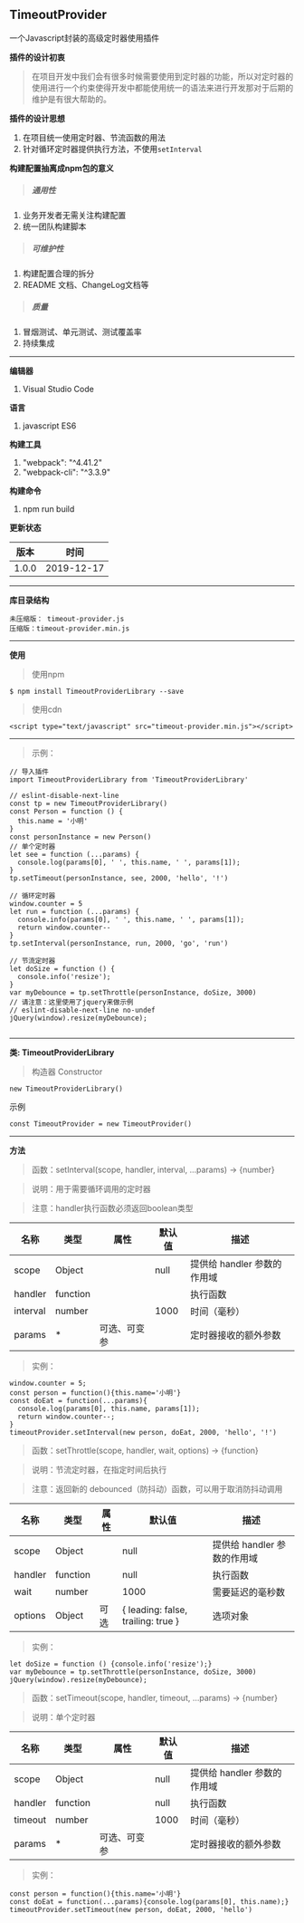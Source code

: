 ## TimeoutProvider
一个Javascript封装的高级定时器使用插件

**插件的设计初衷**
> 在项目开发中我们会有很多时候需要使用到定时器的功能，所以对定时器的使用进行一个约束使得开发中都能使用统一的语法来进行开发那对于后期的维护是有很大帮助的。


**插件的设计思想**
1. 在项目统一使用定时器、节流函数的用法
2. 针对循环定时器提供执行方法，不使用`setInterval`

**构建配置抽离成npm包的意义**
> ##### 通用性
1. 业务开发者无需关注构建配置
2. 统一团队构建脚本

> ##### 可维护性
1. 构建配置合理的拆分
2. README 文档、ChangeLog文档等

> ##### 质量
1. 冒烟测试、单元测试、测试覆盖率
2. 持续集成

---

**编辑器**
1. Visual Studio Code

**语言**
1. javascript ES6

**构建工具**
1. "webpack": "^4.41.2"
2. "webpack-cli": "^3.3.9"

**构建命令**
1. npm run build

**更新状态**

版本 | 时间
---|---
1.0.0 | 2019-12-17

---
**库目录结构**

```
未压缩版： timeout-provider.js
压缩版：timeout-provider.min.js
```

---


**使用**
> 使用npm

```
$ npm install TimeoutProviderLibrary --save
```

> 使用cdn

```
<script type="text/javascript" src="timeout-provider.min.js"></script>
```

---

> 示例：

```
// 导入插件
import TimeoutProviderLibrary from 'TimeoutProviderLibrary'

// eslint-disable-next-line
const tp = new TimeoutProviderLibrary()
const Person = function () {
  this.name = '小明'
}
const personInstance = new Person()
// 单个定时器
let see = function (...params) {
  console.log(params[0], ' ', this.name, ' ', params[1]);
}
tp.setTimeout(personInstance, see, 2000, 'hello', '!')

// 循环定时器
window.counter = 5
let run = function (...params) {
  console.info(params[0], ' ', this.name, ' ', params[1]);
  return window.counter--
}
tp.setInterval(personInstance, run, 2000, 'go', 'run')

// 节流定时器
let doSize = function () {
  console.info('resize');
}
var myDebounce = tp.setThrottle(personInstance, doSize, 3000)
// 请注意：这里使用了jquery来做示例
// eslint-disable-next-line no-undef
jQuery(window).resize(myDebounce);


```

---

**类: TimeoutProviderLibrary**
> 构造器 Constructor

```
new TimeoutProviderLibrary()
```

示例

```
const TimeoutProvider = new TimeoutProvider()
```

---

**方法**

> 函数：setInterval(scope, handler, interval, …params) → {number}

> 说明：用于需要循环调用的定时器

> 注意：handler执行函数必须返回boolean类型

名称 | 类型 | 属性 | 默认值 | 描述
---|---|---|---|---
scope | Object |  | null | 提供给 handler 参数的作用域
handler | function |  |  | 执行函数
interval | number |  | 1000 | 时间（毫秒）
params | * | 可选、可变参 |  | 定时器接收的额外参数

> 实例：

```
window.counter = 5;
const person = function(){this.name='小明'}
const doEat = function(...params){
  console.log(params[0], this.name, params[1]);
  return window.counter--;
}
timeoutProvider.setInterval(new person, doEat, 2000, 'hello', '!')
```

> 函数：setThrottle(scope, handler, wait, options) → {function}

> 说明：节流定时器，在指定时间后执行

> 注意：返回新的 debounced（防抖动）函数，可以用于取消防抖动调用

名称 | 类型 | 属性 | 默认值 | 描述
---|---|---|---|---
scope | Object |  | null | 提供给 handler 参数的作用域
handler | function |  | null | 执行函数
wait | number |  | 1000 | 需要延迟的毫秒数
options | Object | 可选 | { leading: false, trailing: true } | 选项对象

> 实例：

```
let doSize = function () {console.info('resize');}
var myDebounce = tp.setThrottle(personInstance, doSize, 3000)
jQuery(window).resize(myDebounce);
```

> 函数：setTimeout(scope, handler, timeout, …params) → {number}

> 说明：单个定时器

名称 | 类型 | 属性 | 默认值 | 描述
---|---|---|---|---
scope | Object |  | null | 提供给 handler 参数的作用域
handler | function |  | null | 执行函数
timeout | number |  | 1000 | 时间（毫秒）
params | * | 可选、可变参 |  | 定时器接收的额外参数


> 实例：

```
const person = function(){this.name='小明'}
const doEat = function(...params){console.log(params[0], this.name);}
timeoutProvider.setTimeout(new person, doEat, 2000, 'hello')
```

